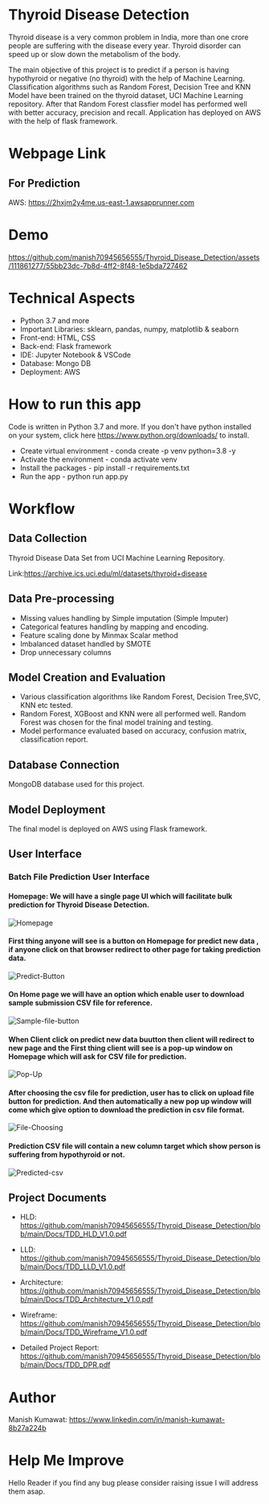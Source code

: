 # Thyroid Disease Detection

Thyroid disease is a very common problem in India, more than one crore people are suffering with the disease every year. Thyroid disorder can speed up or slow down the metabolism of the body.

The main objective of this project is to predict if a person is having hypothyroid or negative (no thyroid) with the help of Machine Learning. Classification algorithms such as Random Forest, Decision Tree and KNN Model have been trained on the thyroid dataset, UCI Machine Learning repository. After that Random Forest classfier model has performed well with better accuracy, precision and recall. Application has deployed on AWS with the help of flask framework.

# Webpage Link

## For Prediction

AWS: https://2hxjm2y4me.us-east-1.awsapprunner.com

# Demo
https://github.com/manish70945656555/Thyroid_Disease_Detection/assets/111861277/55bb23dc-7b8d-4ff2-8f48-1e5bda727462

# Technical Aspects

- Python 3.7 and more
- Important Libraries: sklearn, pandas, numpy, matplotlib & seaborn
- Front-end: HTML, CSS 
- Back-end: Flask framework
- IDE: Jupyter Notebook & VSCode
- Database: Mongo DB
- Deployment: AWS

# How to run this app 

Code is written in Python 3.7 and more. If you don't have python installed on your system, click here https://www.python.org/downloads/ to install.

- Create virtual environment - conda create -p venv python=3.8 -y
- Activate the environment - conda activate venv
- Install the packages - pip install -r requirements.txt
- Run the app - python run app.py

# Workflow

## Data Collection

Thyroid Disease Data Set from UCI Machine Learning Repository.

Link:https://archive.ics.uci.edu/ml/datasets/thyroid+disease

## Data Pre-processing

- Missing values handling by Simple imputation (Simple Imputer)
- Categorical features handling by mapping and encoding.
- Feature scaling done by Minmax Scalar method
- Imbalanced dataset handled by SMOTE
- Drop unnecessary columns

## Model Creation and Evaluation

- Various classification algorithms like Random Forest, Decision Tree,SVC, KNN etc tested.
- Random Forest, XGBoost and KNN were all performed well. Random Forest was chosen for the final model training and testing.
- Model performance evaluated based on accuracy, confusion matrix, classification report.


## Database Connection
MongoDB database used for this project.

## Model Deployment
The final model is deployed on AWS using Flask framework.

## User Interface
### Batch File Prediction User Interface
#### Homepage: We will have a single page UI which will facilitate bulk prediction for Thyroid Disease Detection. 
![Homepage](https://github.com/manish70945656555/Thyroid_Disease_Detection/assets/111861277/c5ae009f-db17-4714-a2a8-188f41144b5b)

#### First thing anyone will see is a button on Homepage for predict new data , if anyone click on that browser redirect to other page for taking prediction data.

![Predict-Button](https://github.com/manish70945656555/Thyroid_Disease_Detection/assets/111861277/462123fe-71c3-44cf-8958-7f6df2d10706)

#### On Home page we will have an option which enable user to download sample submission CSV file for reference.

![Sample-file-button](https://github.com/manish70945656555/Thyroid_Disease_Detection/assets/111861277/4eca605b-d5ce-4799-b70f-d4456c11150e)

#### When Client click on predict new data buutton then client will redirect to new page and the    First thing client will see is a pop-up window on Homepage which will ask for CSV file for prediction.

![Pop-Up](https://github.com/manish70945656555/Thyroid_Disease_Detection/assets/111861277/5bb13a9d-f253-49a6-b450-e2b142ba1ede)

#### After choosing the csv file for prediction, user has to click on upload file button for prediction. And then automatically a new pop up window will come which give option to download the prediction in csv file format.

![File-Choosing](https://github.com/manish70945656555/Thyroid_Disease_Detection/assets/111861277/5bdeefb2-7a8c-414b-aff8-f444f43b28d1)

#### Prediction CSV file will contain a new column target which show person is suffering from hypothyroid or not.

![Predicted-csv](https://github.com/manish70945656555/Thyroid_Disease_Detection/assets/111861277/c08ff395-88a2-4758-8c0b-4c122b243555)


## Project Documents

- HLD: https://github.com/manish70945656555/Thyroid_Disease_Detection/blob/main/Docs/TDD_HLD_V1.0.pdf

- LLD: https://github.com/manish70945656555/Thyroid_Disease_Detection/blob/main/Docs/TDD_LLD_V1.0.pdf

- Architecture: https://github.com/manish70945656555/Thyroid_Disease_Detection/blob/main/Docs/TDD_Architecture_V1.0.pdf

- Wireframe: https://github.com/manish70945656555/Thyroid_Disease_Detection/blob/main/Docs/TDD_Wireframe_V1.0.pdf

- Detailed Project Report: https://github.com/manish70945656555/Thyroid_Disease_Detection/blob/main/Docs/TDD_DPR.pdf


# Author

Manish Kumawat: https://www.linkedin.com/in/manish-kumawat-8b27a224b


# Help Me Improve

Hello Reader if you find any bug please consider raising issue I will address them asap.

